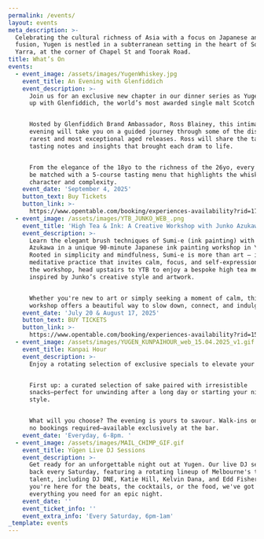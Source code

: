 ```yaml
---
permalink: /events/
layout: events
meta_description: >-
  Celebrating the cultural richness of Asia with a focus on Japanese and Asian
  fusion, Yugen is nestled in a subterranean setting in the heart of South
  Yarra, at the corner of Chapel St and Toorak Road.
title: What’s On
events:
  - event_image: /assets/images/YugenWhiskey.jpg
    event_title: An Evening with Glenfiddich
    event_description: >-
      Join us for an exclusive new chapter in our dinner series as Yugen teams
      up with Glenfiddich, the world’s most awarded single malt Scotch whisky.


      Hosted by Glenfiddich Brand Ambassador, Ross Blainey, this intimate
      evening will take you on a guided journey through some of the distillery’s
      rarest and most exceptional aged releases. Ross will share the tales,
      tasting notes and insights that brought each dram to life.


      From the elegance of the 18yo to the richness of the 26yo, every sip will
      be matched with a 5-course tasting menu that highlights the whisky’s
      character and complexity.
    event_date: 'September 4, 2025'
    button_text: Buy Tickets
    button_link: >-
      https://www.opentable.com/booking/experiences-availability?rid=170390&restref=170390&experienceId=512550&utm_source=external&utm_medium=referral&utm_campaign=shared
  - event_image: /assets/images/YTB_JUNKO_WEB_.png
    event_title: 'High Tea & Ink: A Creative Workshop with Junko Azukawa (SOLD OUT)'
    event_description: >-
      Learn the elegant brush techniques of Sumi-e (ink painting) with Junko
      Azukawa in a unique 90-minute Japanese ink painting workshop in Yugen.
      Rooted in simplicity and mindfulness, Sumi-e is more than art — it’s a
      meditative practice that invites calm, focus, and self-expression. After
      the workshop, head upstairs to YTB to enjoy a bespoke high tea menu,
      inspired by Junko’s creative style and artwork.


      Whether you're new to art or simply seeking a moment of calm, this
      workshop offers a beautiful way to slow down, connect, and indulge.
    event_date: 'July 20 & August 17, 2025'
    button_text: BUY TICKETS
    button_link: >-
      https://www.opentable.com/booking/experiences-availability?rid=158744&restref=158744&experienceId=505537&utm_source=external&utm_medium=referral&utm_campaign=shared
  - event_image: /assets/images/YUGEN_KUNPAIHOUR_web_15.04.2025_v1.gif
    event_title: Kanpai Hour
    event_description: >-
      Enjoy a rotating selection of exclusive specials to elevate your evening.


      First up: a curated selection of sake paired with irresistible
      snacks—perfect for unwinding after a long day or starting your night in
      style.


      What will you choose? The evening is yours to savour. Walk-ins only, with
      no bookings required—available exclusively at the bar.
    event_date: 'Everyday, 6-8pm. '
  - event_image: /assets/images/MAIL_CHIMP_GIF.gif
    event_title: Yūgen Live DJ Sessions
    event_description: >-
      Get ready for an unforgettable night out at Yugen. Our live DJ sets are
      back every Saturday, featuring a rotating lineup of Melbourne's top
      talent, including DJ DNE, Katie Hill, Kelvin Dana, and Edd Fisher. Whether
      you're here for the beats, the cocktails, or the food, we've got
      everything you need for an epic night.
    event_date: ''
    event_ticket_info: ''
    event_extra_info: 'Every Saturday, 6pm-1am'
_template: events
---
```


